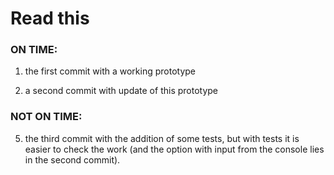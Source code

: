 # Read this        

### **ON TIME:**        

1) the first commit with a working prototype
        
3) a second commit with update of this prototype

### **NOT ON TIME:**        

5) the third commit with the addition of some tests, but with tests it is easier to check the work (and the option with input from the console lies in the second commit).
